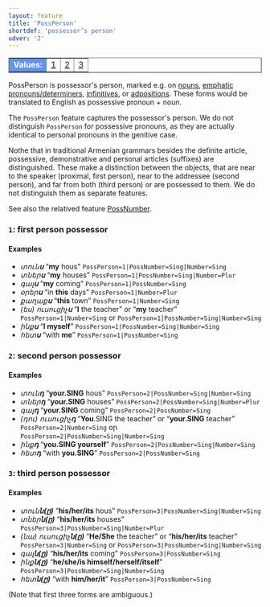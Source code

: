 ```yaml
---
layout: feature
title: 'PossPerson'
shortdef: 'possessor’s person'
udver: '2'
---
```


<table class="typeindex" border="1">
<tr>
  <td style="background-color:cornflowerblue;color:white"><strong>Values:</strong> </td>
  <td><a href="#1">1</a></td>
  <td><a href="#2">2</a></td>
  <td><a href="#3">3</a></td>
</tr>
</table>

PossPerson is possessor's person, marked e.g. on [nouns](NOUN), [emphatic pronouns/determiners](PronType), [infinitives](VerbForm), or [adpositions](ADP). These forms would be translated to English as possessive pronoun + noun.

The `PossPerson` feature captures the possessor's person. We do not distinguish `PossPerson` for possessive pronouns, as they are actually identical to personal pronouns in the genitive case.

Nothe that in traditional Armenian grammars besides the definite article, possessive, demonstrative and personal articles (suffixes) are distinguished. These make a distinction between the objects, that are near to the speaker (proximal, first person), near to the addressee (second person), and far from both (third person) or are possessed to them. We do not distinguish them as separate features.

See also the relatived feature [PossNumber]().

### <a name="1">`1`</a>: first person possessor

#### Examples

* _տուն<b>ս</b>_ “<b>my</b> hous” `PossPerson=1|PossNumber=Sing|Number=Sing`
* _տներ<b>ս</b>_ “<b>my</b> houses” `PossPerson=1|PossNumber=Sing|Number=Plur`
* _գալ<b>ս</b>_ “<b>my</b> coming” `PossPerson=1|PossNumber=Sing`
* _օրեր<b>ս</b>_ “in <b>this</b> days” `PossPerson=1|Number=Plur`
* _քաղաք<b>ս</b>_ “<b>this</b> town” `PossPerson=1|Number=Sing`
* _(ես) ուսուցիչ<b>ս</b>_ “<b>I</b> the teacher” or “<b>my</b> teacher” `PossPerson=1|Number=Sing` or `PossPerson=1|PossNumber=Sing|Number=Sing`
* _ինք<b>ս</b>_ “<b>I myself</b>” `PossPerson=1|PossNumber=Sing|Number=Sing`
* _հետ<b>ս</b>_ “with <b>me</b>” `PossPerson=1|PossNumber=Sing`

### <a name="2">`2`</a>: second person possessor

#### Examples

* _տուն<b>դ</b>_ “<b>your.SING</b> hous” `PossPerson=2|PossNumber=Sing|Number=Sing`
* _տներ<b>դ</b>_ “<b>your.SING</b> houses” `PossPerson=2|PossNumber=Sing|Number=Plur`
* _գալ<b>դ</b>_ “<b>your.SING</b> coming” `PossPerson=2|PossNumber=Sing`
* _(դու) ուսուցիչ<b>դ</b>_ “<b>You</b>.SING the teacher” or “<b>your.SING</b> teacher” `PossPerson=2|Number=Sing` օր `PossPerson=2|PossNumber=Sing|Number=Sing`
* _ինք<b>դ</b>_ “<b>you.SING yourself</b>” `PossPerson=2|PossNumber=Sing|Number=Sing`
* _հետ<b>դ</b>_ “with <b>you.SING</b>” `PossPerson=2|PossNumber=Sing`

### <a name="3">`3`</a>: third person possessor

#### Examples

* _տուն<b>ն(ը)</b>_ “<b>his/her/its</b> hous” `PossPerson=3|PossNumber=Sing|Number=Sing` 
* _տներ<b>ն(ը)</b>_ “<b>his/her/its</b> houses” `PossPerson=3|PossNumber=Sing|Number=Plur` 
* _(նա) ուսուցիչ<b>ն(ը)</b>_ “<b>He/She</b> the teacher” or “<b>his/her/its</b> teacher” `PossPerson=3|Number=Sing` or `PossPerson=3|PossNumber=Sing|Number=Sing`
* _գալ<b>ն(ը)</b>_ “<b>his/her/its</b> coming” `PossPerson=3|PossNumber=Sing`
* _ինք<b>ն(ը)</b>_ “<b>he/she/is himself/herself/itself</b>” `PossPerson=3|PossNumber=Sing|Number=Sing`
* _հետ<b>ն(ը)</b>_ “with <b>him/her/it</b>” `PossPerson=3|PossNumber=Sing`

(Note that first three forms are ambiguous.)
